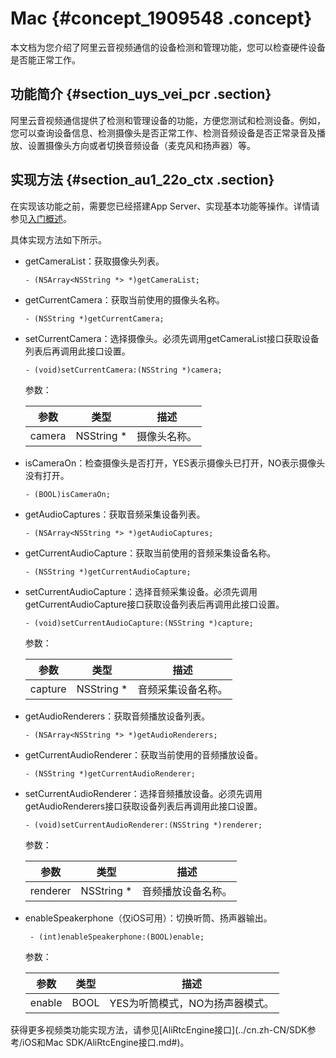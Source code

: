# Mac {#concept_1909548 .concept}

本文档为您介绍了阿里云音视频通信的设备检测和管理功能，您可以检查硬件设备是否能正常工作。

## 功能简介 {#section_uys_vei_pcr .section}

阿里云音视频通信提供了检测和管理设备的功能，方便您测试和检测设备。例如，您可以查询设备信息、检测摄像头是否正常工作、检测音频设备是否正常录音及播放、设置摄像头方向或者切换音频设备（麦克风和扬声器）等。

## 实现方法 {#section_au1_22o_ctx .section}

在实现该功能之前，需要您已经搭建App Server、实现基本功能等操作。详情请参见[入门概述](../cn.zh-CN/快速入门/入门概述.md#)。

具体实现方法如下所示。

-   getCameraList：获取摄像头列表。

    ``` {#codeblock_uq7_cwx_dd6}
    - (NSArray<NSString *> *)getCameraList;
    ```

-   getCurrentCamera：获取当前使用的摄像头名称。

    ``` {#codeblock_0ek_rq7_a4d}
    - (NSString *)getCurrentCamera;
    ```

-   setCurrentCamera：选择摄像头。必须先调用getCameraList接口获取设备列表后再调用此接口设置。

    ``` {#codeblock_ire_hyo_c4k}
    - (void)setCurrentCamera:(NSString *)camera;
    ```

    参数：

    |参数|类型|描述|
    |--|--|--|
    |camera|NSString \*|摄像头名称。|

-   isCameraOn：检查摄像头是否打开，YES表示摄像头已打开，NO表示摄像头没有打开。

    ``` {#d12e2548 .lanuage-c}
    - (BOOL)isCameraOn;
    ```

-   getAudioCaptures：获取音频采集设备列表。

    ``` {#codeblock_ff9_s22_e1x}
    - (NSArray<NSString *> *)getAudioCaptures;
    ```

-   getCurrentAudioCapture：获取当前使用的音频采集设备名称。

    ``` {#codeblock_dro_lrh_nkn}
    - (NSString *)getCurrentAudioCapture;
    ```

-   setCurrentAudioCapture：选择音频采集设备。必须先调用getCurrentAudioCapture接口获取设备列表后再调用此接口设置。

    ``` {#codeblock_448_ufd_pma}
    - (void)setCurrentAudioCapture:(NSString *)capture;
    ```

    参数：

    |参数|类型|描述|
    |--|--|--|
    |capture|NSString \*|音频采集设备名称。|

-   getAudioRenderers：获取音频播放设备列表。

    ``` {#codeblock_051_ihl_mcq}
    - (NSArray<NSString *> *)getAudioRenderers;
    ```

-   getCurrentAudioRenderer：获取当前使用的音频播放设备。

    ``` {#codeblock_32i_dqb_2nc}
    - (NSString *)getCurrentAudioRenderer;
    ```

-   setCurrentAudioRenderer：选择音频播放设备。必须先调用getAudioRenderers接口获取设备列表后再调用此接口设置。

    ``` {#codeblock_9hw_7wv_sbj}
    - (void)setCurrentAudioRenderer:(NSString *)renderer;
    ```

    参数：

    |参数|类型|描述|
    |--|--|--|
    |renderer|NSString \*|音频播放设备名称。|

-   enableSpeakerphone（仅iOS可用）：切换听筒、扬声器输出。

    ``` {#d12e2745 .lanuage-c}
     - (int)enableSpeakerphone:(BOOL)enable;
    ```

    参数：

    |参数|类型|描述|
    |--|--|--|
    |enable|BOOL|YES为听筒模式，NO为扬声器模式。|


获得更多视频类功能实现方法，请参见[AliRtcEngine接口](../cn.zh-CN/SDK参考/iOS和Mac SDK/AliRtcEngine接口.md#)。


